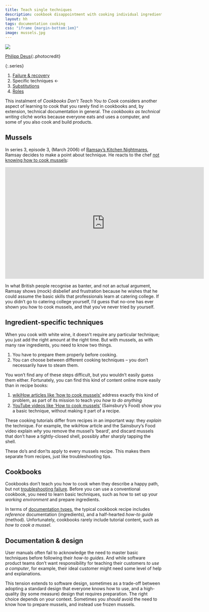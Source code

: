 ```yaml
---
title: Teach single techniques
description: cookbook disappointment with cooking individual ingredients
layout: hh
tags: documentation cooking
css: "iframe {margin-bottom:1em}"
image: mussels.jpg
---
```


![](mussels.jpg)

[Philipp Deus](https://unsplash.com/photos/TXX0hW8-9a0){:.photocredit}

{:.series}
1. [Failure & recovery](document-failure)
2. Specific techniques ←
3. [Substitutions](document-substitutions)
4. [Roles](document-roles)

This instalment of _Cookbooks Don’t Teach You to Cook_
considers another aspect of learning to cook that you rarely find in cookbooks and,
by extension, technical documentation in general.
The _cookbooks as technical writing_ cliché works because everyone eats and uses a computer,
and some of you also cook and build products.

## Mussels

In series 3, episode 3, (March 2006) of
[Ramsay’s Kitchen Nightmares](https://en.wikipedia.org/wiki/Ramsay%27s_Kitchen_Nightmares),
Ramsay decides to make a point about technique.
He reacts to the chef [not knowing how to cook mussels](https://www.youtube.com/watch?v=u0Z7EPh8oLU):

<iframe width="640" height="360" src="https://www.youtube.com/embed/u0Z7EPh8oLU?si=KVb6v66O10CLfOm2" title="Ramsay’s Kitchen Nightmares video clip" frameborder="0" allow="accelerometer; clipboard-write; encrypted-media; gyroscope; picture-in-picture; web-share" referrerpolicy="strict-origin-when-cross-origin" allowfullscreen></iframe>

In what British people recognise as banter, and not an actual argument,
Ramsay shows (mock) disbelief and frustration because he wishes that he could assume the basic skills that professionals learn at catering college.
If you didn’t go to catering college yourself, I’d guess that no-one has ever shown you how to cook mussels, and that you’ve never tried by yourself.

## Ingredient-specific techniques

When you cook with white wine, it doesn’t require any particular technique;
you just add the right amount at the right time.
But with mussels, as with many raw ingredients, you need to know two things.

1. You have to prepare them properly before cooking.
2. You can choose between different cooking techniques – you don’t necessarily have to steam them.

You won’t find any of these steps difficult, but you wouldn’t easily guess them either.
Fortunately, you can find this kind of content online more easily than in recipe books:

1. [wikiHow articles like ‘how to cook mussels’](https://www.wikihow.life/Cook-Mussels) address exactly this kind of problem, as part of its mission to teach you _how to do anything_
2. [YouTube videos like ‘How to cook mussels’](https://www.youtube.com/watch?v=sgxuLvB-0C8) (Sainsbury’s Food) show you a basic technique, without making it part of a recipe.

These cooking tutorials differ from recipes in an important way: they _explain_ the technique.
For example, the wikiHow article and the Sainsbury’s Food video explain _why_ you remove the mussel’s ‘beard’, and discard mussels that don’t have a tightly-closed shell, possibly after sharply tapping the shell.

These do’s and don’ts apply to every mussels recipe.
This makes them separate from recipes, just like troubleshooting tips.

## Cookbooks

Cookbooks don’t teach you how to cook when they describe a happy path,
but not [troubleshooting failure](document-failure).
Before you can use a conventional cookbook, you need to learn basic techniques,
such as how to set up your _working environment_ and prepare ingredients.

In terms of [documentation types](https://documentation.divio.com),
the typical cookbook recipe includes _reference_ documentation (ingredients),
and a half-hearted _how-to guide_ (method).
Unfortunately, cookbooks rarely include tutorial content, such as _how to cook a mussel_.


## Documentation & design

User manuals often fail to acknowledge the need to master basic techniques before following their _how-to guides_.
And while software product teams don’t want responsibility for teaching their customers _to use a computer_,
for example, their ideal customer might need some level of help and explanations.

This tension extends to software design,
sometimes as a trade-off between adopting a standard design that everyone knows how to use,
and a high-quality (by some measure) design that requires preparation.
The right choice depends on your context.
Sometimes you _should_ avoid the need to know how to prepare mussels,
and instead use frozen mussels.
